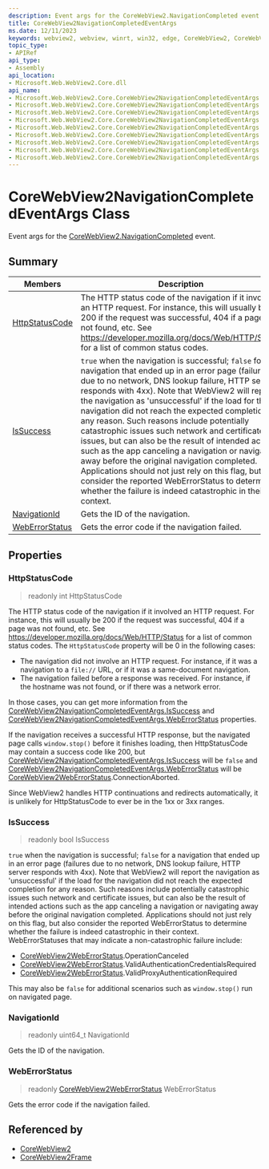 ```yaml
---
description: Event args for the CoreWebView2.NavigationCompleted event.
title: CoreWebView2NavigationCompletedEventArgs
ms.date: 12/11/2023
keywords: webview2, webview, winrt, win32, edge, CoreWebView2, CoreWebView2Controller, browser control, edge html, CoreWebView2NavigationCompletedEventArgs
topic_type:
- APIRef
api_type:
- Assembly
api_location:
- Microsoft.Web.WebView2.Core.dll
api_name:
- Microsoft.Web.WebView2.Core.CoreWebView2NavigationCompletedEventArgs
- Microsoft.Web.WebView2.Core.CoreWebView2NavigationCompletedEventArgs.HttpStatusCode
- Microsoft.Web.WebView2.Core.CoreWebView2NavigationCompletedEventArgs.IsSuccess
- Microsoft.Web.WebView2.Core.CoreWebView2NavigationCompletedEventArgs.NavigationId
- Microsoft.Web.WebView2.Core.CoreWebView2NavigationCompletedEventArgs.WebErrorStatus
- Microsoft.Web.WebView2.Core.CoreWebView2NavigationCompletedEventArgs.get_HttpStatusCode
- Microsoft.Web.WebView2.Core.CoreWebView2NavigationCompletedEventArgs.get_IsSuccess
- Microsoft.Web.WebView2.Core.CoreWebView2NavigationCompletedEventArgs.get_NavigationId
- Microsoft.Web.WebView2.Core.CoreWebView2NavigationCompletedEventArgs.get_WebErrorStatus
---
```


# CoreWebView2NavigationCompletedEventArgs Class



Event args for the [CoreWebView2.NavigationCompleted](corewebview2.md#navigationcompleted) event.

## Summary

Members|Description
--|--
[HttpStatusCode](#httpstatuscode) | The HTTP status code of the navigation if it involved an HTTP request. For instance, this will usually be 200 if the request was successful, 404 if a page was not found, etc. See https://developer.mozilla.org/docs/Web/HTTP/Status for a list of common status codes.
[IsSuccess](#issuccess) | `true` when the navigation is successful; `false` for a navigation that ended up in an error page (failures due to no network, DNS lookup failure, HTTP server responds with 4xx). Note that WebView2 will report the navigation as 'unsuccessful' if the load for the navigation did not reach the expected completion for any reason. Such reasons include potentially catastrophic issues such network and certificate issues, but can also be the result of intended actions such as the app canceling a navigation or navigating away before the original navigation completed. Applications should not just rely on this flag, but also consider the reported WebErrorStatus to determine whether the failure is indeed catastrophic in their context.
[NavigationId](#navigationid) | Gets the ID of the navigation.
[WebErrorStatus](#weberrorstatus) | Gets the error code if the navigation failed.

## Properties

### HttpStatusCode

> readonly  int HttpStatusCode

The HTTP status code of the navigation if it involved an HTTP request. For instance, this will usually be 200 if the request was successful, 404 if a page was not found, etc. See https://developer.mozilla.org/docs/Web/HTTP/Status for a list of common status codes.
The `HttpStatusCode` property will be 0 in the following cases:

- The navigation did not involve an HTTP request. For instance, if it was a navigation to a `file://` URL, or if it was a same-document navigation.
- The navigation failed before a response was received. For instance, if the hostname was not found, or if there was a network error.

In those cases, you can get more information from the [CoreWebView2NavigationCompletedEventArgs.IsSuccess](corewebview2navigationcompletedeventargs.md#issuccess) and [CoreWebView2NavigationCompletedEventArgs.WebErrorStatus](corewebview2navigationcompletedeventargs.md#weberrorstatus) properties.

If the navigation receives a successful HTTP response, but the navigated page calls `window.stop()` before it finishes loading, then HttpStatusCode may contain a success code like 200, but [CoreWebView2NavigationCompletedEventArgs.IsSuccess](corewebview2navigationcompletedeventargs.md#issuccess) will be `false` and [CoreWebView2NavigationCompletedEventArgs.WebErrorStatus](corewebview2navigationcompletedeventargs.md#weberrorstatus) will be [CoreWebView2WebErrorStatus](corewebview2weberrorstatus.md).ConnectionAborted.

Since WebView2 handles HTTP continuations and redirects automatically, it is unlikely for HttpStatusCode to ever be in the 1xx or 3xx ranges.

### IsSuccess

> readonly  bool IsSuccess

`true` when the navigation is successful; `false` for a navigation that ended up in an error page (failures due to no network, DNS lookup failure, HTTP server responds with 4xx). Note that WebView2 will report the navigation as 'unsuccessful' if the load for the navigation did not reach the expected completion for any reason. Such reasons include potentially catastrophic issues such network and certificate issues, but can also be the result of intended actions such as the app canceling a navigation or navigating away before the original navigation completed. Applications should not just rely on this flag, but also consider the reported WebErrorStatus to determine whether the failure is indeed catastrophic in their context.
WebErrorStatuses that may indicate a non-catastrophic failure include:

- [CoreWebView2WebErrorStatus](corewebview2weberrorstatus.md).OperationCanceled
- [CoreWebView2WebErrorStatus](corewebview2weberrorstatus.md).ValidAuthenticationCredentialsRequired
- [CoreWebView2WebErrorStatus](corewebview2weberrorstatus.md).ValidProxyAuthenticationRequired

This may also be `false` for additional scenarios such as `window.stop()` run on navigated page.

### NavigationId

> readonly  uint64_t NavigationId

Gets the ID of the navigation.

### WebErrorStatus

> readonly  [CoreWebView2WebErrorStatus](corewebview2weberrorstatus.md) WebErrorStatus

Gets the error code if the navigation failed.






## Referenced by

- [CoreWebView2](corewebview2.md)
- [CoreWebView2Frame](corewebview2frame.md)

